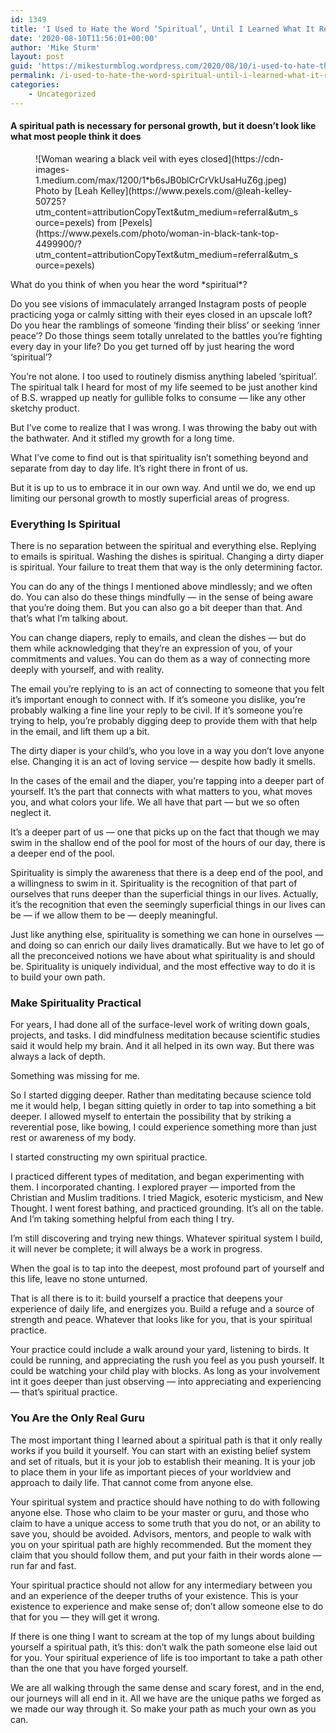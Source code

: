 ```yaml
---
id: 1349
title: 'I Used to Hate the Word ‘Spiritual’, Until I Learned What It Really Means'
date: '2020-08-10T11:56:01+00:00'
author: 'Mike Sturm'
layout: post
guid: 'https://mikesturmblog.wordpress.com/2020/08/10/i-used-to-hate-the-word-spiritual-until-i-learned-what-it-really-means/'
permalink: /i-used-to-hate-the-word-spiritual-until-i-learned-what-it-really-means/
categories:
    - Uncategorized
---
```


#### A spiritual path is necessary for personal growth, but it doesn’t look like what most people think it does

<figure class="wp-caption">![Woman wearing a black veil with eyes closed](https://cdn-images-1.medium.com/max/1200/1*b6sJB0blCrCrVkUsaHuZ6g.jpeg)<figcaption class="wp-caption-text">Photo by [Leah Kelley](https://www.pexels.com/@leah-kelley-50725?utm_content=attributionCopyText&utm_medium=referral&utm_source=pexels) from [Pexels](https://www.pexels.com/photo/woman-in-black-tank-top-4499900/?utm_content=attributionCopyText&utm_medium=referral&utm_source=pexels)</figcaption></figure>What do you think of when you hear the word *spiritual*?

Do you see visions of immaculately arranged Instagram posts of people practicing yoga or calmly sitting with their eyes closed in an upscale loft? Do you hear the ramblings of someone ‘finding their bliss’ or seeking ‘inner peace’? Do those things seem totally unrelated to the battles you’re fighting every day in your life? Do you get turned off by just hearing the word ‘spiritual’?

You’re not alone. I too used to routinely dismiss anything labeled ‘spiritual’. The spiritual talk I heard for most of my life seemed to be just another kind of B.S. wrapped up neatly for gullible folks to consume — like any other sketchy product.

But I’ve come to realize that I was wrong. I was throwing the baby out with the bathwater. And it stifled my growth for a long time.

What I’ve come to find out is that spirituality isn’t something beyond and separate from day to day life. It’s right there in front of us.

But it is up to us to embrace it in our own way. And until we do, we end up limiting our personal growth to mostly superficial areas of progress.

### Everything Is Spiritual

There is no separation between the spiritual and everything else. Replying to emails is spiritual. Washing the dishes is spiritual. Changing a dirty diaper is spiritual. Your failure to treat them that way is the only determining factor.

You can do any of the things I mentioned above mindlessly; and we often do. You can also do these things mindfully — in the sense of being aware that you’re doing them. But you can also go a bit deeper than that. And that’s what I’m talking about.

You can change diapers, reply to emails, and clean the dishes — but do them while acknowledging that they’re an expression of you, of your commitments and values. You can do them as a way of connecting more deeply with yourself, and with reality.

The email you’re replying to is an act of connecting to someone that you felt it’s important enough to connect with. If it’s someone you dislike, you’re probably walking a fine line your reply to be civil. If it’s someone you’re trying to help, you’re probably digging deep to provide them with that help in the email, and lift them up a bit.

The dirty diaper is your child’s, who you love in a way you don’t love anyone else. Changing it is an act of loving service — despite how badly it smells.

In the cases of the email and the diaper, you’re tapping into a deeper part of yourself. It’s the part that connects with what matters to you, what moves you, and what colors your life. We all have that part — but we so often neglect it.

It’s a deeper part of us — one that picks up on the fact that though we may swim in the shallow end of the pool for most of the hours of our day, there is a deeper end of the pool.

Spirituality is simply the awareness that there is a deep end of the pool, and a willingness to swim in it. Spirituality is the recognition of that part of ourselves that runs deeper than the superficial things in our lives. Actually, it’s the recognition that even the seemingly superficial things in our lives can be — if we allow them to be — deeply meaningful.

Just like anything else, spirituality is something we can hone in ourselves — and doing so can enrich our daily lives dramatically. But we have to let go of all the preconceived notions we have about what spirituality is and should be. Spirituality is uniquely individual, and the most effective way to do it is to build your own path.

### Make Spirituality Practical

For years, I had done all of the surface-level work of writing down goals, projects, and tasks. I did mindfulness meditation because scientific studies said it would help my brain. And it all helped in its own way. But there was always a lack of depth.

Something was missing for me.

So I started digging deeper. Rather than meditating because science told me it would help, I began sitting quietly in order to tap into something a bit deeper. I allowed myself to entertain the possibility that by striking a reverential pose, like bowing, I could experience something more than just rest or awareness of my body.

I started constructing my own spiritual practice.

I practiced different types of meditation, and began experimenting with them. I incorporated chanting. I explored prayer — imported from the Christian and Muslim traditions. I tried Magick, esoteric mysticism, and New Thought. I went forest bathing, and practiced grounding. It’s all on the table. And I’m taking something helpful from each thing I try.

I’m still discovering and trying new things. Whatever spiritual system I build, it will never be complete; it will always be a work in progress.

When the goal is to tap into the deepest, most profound part of yourself and this life, leave no stone unturned.

That is all there is to it: build yourself a practice that deepens your experience of daily life, and energizes you. Build a refuge and a source of strength and peace. Whatever that looks like for you, that is your spiritual practice.

Your practice could include a walk around your yard, listening to birds. It could be running, and appreciating the rush you feel as you push yourself. It could be watching your child play with blocks. As long as your involvement int it goes deeper than just observing — into appreciating and experiencing — that’s spiritual practice.

### You Are the Only Real Guru

The most important thing I learned about a spiritual path is that it only really works if you build it yourself. You can start with an existing belief system and set of rituals, but it is your job to establish their meaning. It is your job to place them in your life as important pieces of your worldview and approach to daily life. That cannot come from anyone else.

Your spiritual system and practice should have nothing to do with following anyone else. Those who claim to be your master or guru, and those who claim to have a unique access to some truth that you do not, or an ability to save you, should be avoided. Advisors, mentors, and people to walk with you on your spiritual path are highly recommended. But the moment they claim that you should follow them, and put your faith in their words alone — run far and fast.

Your spiritual practice should not allow for any intermediary between you and an experience of the deeper truths of your existence. This is your existence to experience and make sense of; don’t allow someone else to do that for you — they will get it wrong.

If there is one thing I want to scream at the top of my lungs about building yourself a spiritual path, it’s this: don’t walk the path someone else laid out for you. Your spiritual experience of life is too important to take a path other than the one that you have forged yourself.

We are all walking through the same dense and scary forest, and in the end, our journeys will all end in it. All we have are the unique paths we forged as we made our way through it. So make your path as much your own as you can.